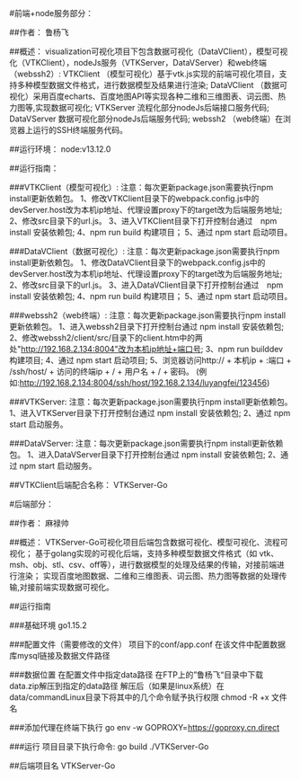 #前端+node服务部分：

##作者：
    鲁杨飞
    
##概述：
    visualization可视化项目下包含数据可视化（DataVClient），模型可视化（VTKClient），nodeJs服务（VTKServer，DataVServer）和web终端（webssh2）:
    VTKClient （模型可视化）基于vtk.js实现的前端可视化项目，支持多种模型数据文件格式，进行数据模型及结果进行渲染;
    DataVClient （数据可视化）采用百度echarts、百度地图API等实现各种二维和三维图表、词云图、热力图等,实现数据可视化;
    VTKServer  流程化部分nodeJs后端接口服务代码;
    DataVServer  数据可视化部分nodeJs后端服务代码;
    webssh2 （web终端）在浏览器上运行的SSH终端服务代码。

##运行环境：
    node:v13.12.0

##运行指南：

###VTKClient（模型可视化）: 
    注意：每次更新package.json需要执行npm install更新依赖包。
    1、修改VTKClient目录下的webpack.config.js中的devServer.host改为本机ip地址、代理设置proxy下的target改为后端服务地址;
    2、修改src目录下的url.js。
    3、进入VTKClient目录下打开控制台通过　npm install 安装依赖包;
    4、npm run build 构建项目；
    5、通过 npm start 启动项目。

###DataVClient（数据可视化）:
    注意：每次更新package.json需要执行npm install更新依赖包。
    1、修改DataVClient目录下的webpack.config.js中的devServer.host改为本机ip地址、代理设置proxy下的target改为后端服务地址;
    2、修改src目录下的url.js。
    3、进入DataVClient目录下打开控制台通过　npm install 安装依赖包;
    4、npm run build 构建项目；
    5、通过 npm start 启动项目。

###webssh2（web终端）:
    注意：每次更新package.json需要执行npm install更新依赖包。
    1、进入webssh2目录下打开控制台通过  npm install 安装依赖包;
    2、修改webssh2/client/src/目录下的client.htm中的两处"http://192.168.2.134:8004"改为本机ip地址+端口号;
    3、npm run builddev 构建项目;
    4、通过 npm start 启动项目;
    5、浏览器访问http:// + 本机ip + :端口 + /ssh/host/ + 访问的终端ip + / + 用户名 + / + 密码。
    (例如:http://192.168.2.134:8004/ssh/host/192.168.2.134/luyangfei/123456)

###VTKServer:
    注意：每次更新package.json需要执行npm install更新依赖包。
    1、进入VTKServer目录下打开控制台通过  npm install 安装依赖包;
    2、通过 npm start 启动服务。

###DataVServer:
    注意：每次更新package.json需要执行npm install更新依赖包。
    1、进入DataVServer目录下打开控制台通过  npm install 安装依赖包;
    2、通过 npm start 启动服务。
    
##VTKClient后端配合名称：
    VTKServer-Go

#后端部分：

##作者：
    麻禄帅

##概述：
    VTKServer-Go可视化项目后端包含数据可视化、模型可视化、流程可视化；
    基于golang实现的可视化后端，支持多种模型数据文件格式（如 vtk、msh、obj、stl、csv、off等），进行数据模型的处理及结果的传输，对接前端进行渲染；
    实现百度地图数据、二维和三维图表、词云图、热力图等数据的处理传输,对接前端实现数据可视化。

##运行指南

###基础环境
    go1.15.2
    
###配置文件（需要修改的文件）
    项目下的conf/app.conf
    在该文件中配置数据库mysql链接及数据文件路径

###数据位置
    在配置文件中指定data路径
    在FTP上的”鲁杨飞“目录中下载data.zip解压到指定的data路径
    解压后（如果是linux系统）在data/commandLinux目录下将其中的几个命令赋予执行权限
    chmod -R +x 文件名

###添加代理在终端下执行
    go env -w GOPROXY=https://goproxy.cn,direct

###运行
    项目目录下执行命令:
    go build
    ./VTKServer-Go
    
##后端项目名
    VTKServer-Go
